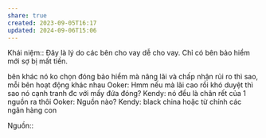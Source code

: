 ```yaml
---
share: true
created: 2023-09-05T16:17
updated: 2024-09-06T15:06
---
```

Khái niệm:: 
Đây là lý do các bên cho vay dễ cho vay. Chỉ có bên bảo hiểm mới sợ bị mất tiền. 

bên khác nó ko chọn đóng bảo hiểm mà nâng lãi và chấp nhận rủi ro thì sao, mỗi bên hoạt động khác nhau
Ooker: Hmm nếu mà lãi cao rồi khó duyệt thì sao nó cạnh tranh đc với mấy đứa đóng?
Kendy: nó đều là chân rết của 1 nguồn ra thôi
Ooker: Nguồn nào?
Kendy: black china hoặc từ chính các ngân hàng con

Nguồn:: 
